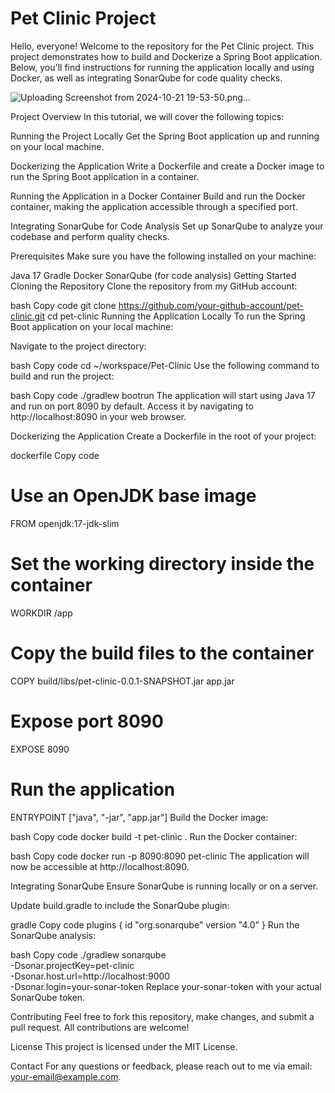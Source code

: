 # Pet Clinic Project

Hello, everyone! Welcome to the repository for the Pet Clinic project. This project demonstrates how to build and Dockerize a Spring Boot application. Below, you'll find instructions for running the application locally and using Docker, as well as integrating SonarQube for code quality checks.

![Uploading Screenshot from 2024-10-21 19-53-50.png…]()


Project Overview
In this tutorial, we will cover the following topics:

Running the Project Locally
Get the Spring Boot application up and running on your local machine.

Dockerizing the Application
Write a Dockerfile and create a Docker image to run the Spring Boot application in a container.

Running the Application in a Docker Container
Build and run the Docker container, making the application accessible through a specified port.

Integrating SonarQube for Code Analysis
Set up SonarQube to analyze your codebase and perform quality checks.

Prerequisites
Make sure you have the following installed on your machine:

Java 17
Gradle
Docker
SonarQube (for code analysis)
Getting Started
Cloning the Repository
Clone the repository from my GitHub account:

bash
Copy code
git clone https://github.com/your-github-account/pet-clinic.git
cd pet-clinic
Running the Application Locally
To run the Spring Boot application on your local machine:

Navigate to the project directory:

bash
Copy code
cd ~/workspace/Pet-Clinic
Use the following command to build and run the project:

bash
Copy code
./gradlew bootrun
The application will start using Java 17 and run on port 8090 by default. Access it by navigating to http://localhost:8090 in your web browser.

Dockerizing the Application
Create a Dockerfile in the root of your project:

dockerfile
Copy code
# Use an OpenJDK base image
FROM openjdk:17-jdk-slim

# Set the working directory inside the container
WORKDIR /app

# Copy the build files to the container
COPY build/libs/pet-clinic-0.0.1-SNAPSHOT.jar app.jar

# Expose port 8090
EXPOSE 8090

# Run the application
ENTRYPOINT ["java", "-jar", "app.jar"]
Build the Docker image:

bash
Copy code
docker build -t pet-clinic .
Run the Docker container:

bash
Copy code
docker run -p 8090:8090 pet-clinic
The application will now be accessible at http://localhost:8090.

Integrating SonarQube
Ensure SonarQube is running locally or on a server.

Update build.gradle to include the SonarQube plugin:

gradle
Copy code
plugins {
    id "org.sonarqube" version "4.0"
}
Run the SonarQube analysis:

bash
Copy code
./gradlew sonarqube \
  -Dsonar.projectKey=pet-clinic \
  -Dsonar.host.url=http://localhost:9000 \
  -Dsonar.login=your-sonar-token
Replace your-sonar-token with your actual SonarQube token.

Contributing
Feel free to fork this repository, make changes, and submit a pull request. All contributions are welcome!

License
This project is licensed under the MIT License.

Contact
For any questions or feedback, please reach out to me via email: your-email@example.com.

